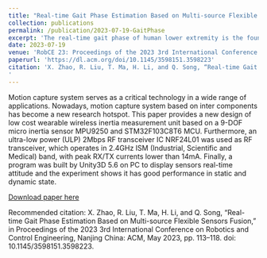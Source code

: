 ```yaml
---
title: "Real-time Gait Phase Estimation Based on Multi-source Flexible Sensors Fusion"
collection: publications
permalink: /publication/2023-07-19-GaitPhase
excerpt: 'The real-time gait phase of human lower extremity is the foundation for wearable robots to provide precise and complex assistance strategies in human-robot interaction. In addition to strengths in estimation performance, it is crucial to make the devices portable and user-friendly that can drive the adoption in the unstructured environments. In this paper, we present an online continuous gait phase estimation system based on multi-source flexible sensors that address this issue. Specifically, we utilize two soft bend sensors mounted around the hip joint and a set of flexible pressure sensors mounted on the bottom of the foot to track the real-time motion of the lower limbs. The adaptive nonlinear frequency oscillators (ANFOs) are used to couple with the captured motion to generate a sequential, linearly growing gait phase. Moreover, heel strike events are detected to calculate phase shift and synchronize the phase with practical action. A uniform walking experiment validates the performance of the proposed method. The experiment results demonstrate that our approach could provide accurate gait phase information and has the potential to improve the interaction transparency of exoskeleton robots in the future.'
date: 2023-07-19
venue: 'RobCE 23: Proceedings of the 2023 3rd International Conference on Robotics and Control Engineering'
paperurl: 'https://dl.acm.org/doi/10.1145/3598151.3598223'
citation: 'X. Zhao, R. Liu, T. Ma, H. Li, and Q. Song, “Real-time Gait Phase Estimation Based on Multi-source Flexible Sensors Fusion,” in Proceedings of the 2023 3rd International Conference on Robotics and Control Engineering, Nanjing China: ACM, May 2023, pp. 113–118. doi: 10.1145/3598151.3598223.
'
---
```

Motion capture system serves as a critical technology in a wide range of applications. Nowadays, motion capture system based on inter components has become a new research hotspot. This paper provides a new design of low cost wearable wireless inertia measurement unit based on a 9-DOF micro inertia sensor MPU9250 and STM32F103C8T6 MCU. Furthermore, an ultra-low power (ULP) 2Mbps RF transceiver IC NRF24L01 was used as RF transceiver, which operates in 2.4GHz ISM (Industrial, Scientific and Medical) band, with peak RX/TX currents lower than 14mA. Finally, a program was built by Unity3D 5.6 on PC to display sensors real-time attitude and the experiment shows it has good performance in static and dynamic state.

[Download paper here](https://dl.acm.org/doi/10.1145/3598151.3598223)

Recommended citation: X. Zhao, R. Liu, T. Ma, H. Li, and Q. Song, “Real-time Gait Phase Estimation Based on Multi-source Flexible Sensors Fusion,” in Proceedings of the 2023 3rd International Conference on Robotics and Control Engineering, Nanjing China: ACM, May 2023, pp. 113–118. doi: 10.1145/3598151.3598223.


